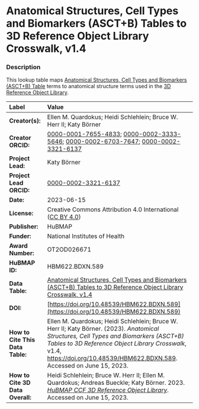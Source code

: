 # Anatomical Structures, Cell Types and Biomarkers (ASCT+B) Tables to 3D Reference Object Library Crosswalk, v1.4

### Description
This lookup table maps [Anatomical Structures, Cell Types and Biomarkers (ASCT+B) Table](https://humanatlas.io/asctb-tables) terms to anatomical structure terms used in the [3D Reference Object Library](https://humanatlas.io/3d-reference-library).

| Label | Value |
| :------------- |:-------------|
| **Creator(s):** | Ellen M. Quardokus; Heidi Schlehlein; Bruce W. Herr II; Katy Börner |
| **Creator ORCID:** | [0000-0001-7655-4833](https://orcid.org/0000-0001-7655-4833); [0000-0002-3333-5646](https://orcid.org/0000-0002-3333-5646); [0000-0002-6703-7647](https://orcid.org/0000-0002-6703-7647); [0000-0002-3321-6137](https://orcid.org/0000-0002-3321-6137) |
| **Project Lead:** | Katy B&ouml;rner |
| **Project Lead ORCID:** | [0000-0002-3321-6137](https://orcid.org/0000-0002-3321-6137) |
| **Date:** | 2023-06-15 |
| **License:** | Creative Commons Attribution 4.0 International ([CC BY 4.0](https://creativecommons.org/licenses/by/4.0/)) |
| **Publisher:** | HuBMAP |
| **Funder:** | National Institutes of Health |
| **Award Number:** | OT2OD026671 |
| **HuBMAP ID:** | HBM622.BDXN.589 |
| **Data Table:** | [Anatomical Structures, Cell Types and Biomarkers (ASCT+B) Tables to 3D Reference Object Library Crosswalk, v1.4](https://cdn.humanatlas.io/hra-releases/v1.4/models/asct-b-3d-models-crosswalk.csv) |
| **DOI:** | [https://doi.org/10.48539/HBM622.BDXN.589](https://doi.org/10.48539/HBM622.BDXN.589) |
| **How to Cite This Data Table:** | Ellen M. Quardokus; Heidi Schlehlein; Bruce W. Herr II; Katy Börner. (2023). *Anatomical Structures, Cell Types and Biomarkers (ASCT+B) Tables to 3D Reference Object Library Crosswalk*, v1.4, https://doi.org/10.48539/HBM622.BDXN.589.  Accessed on June 15, 2023. |
| **How to Cite 3D Data Overall:** |  Heidi Schlehlein; Bruce W. Herr II; Ellen M. Quardokus; Andreas Bueckle; Katy B&ouml;rner. 2023. [*HuBMAP CCF 3D Reference Object Library*](https://humanatlas.io/3d-reference-library). Accessed on June 15, 2023.
